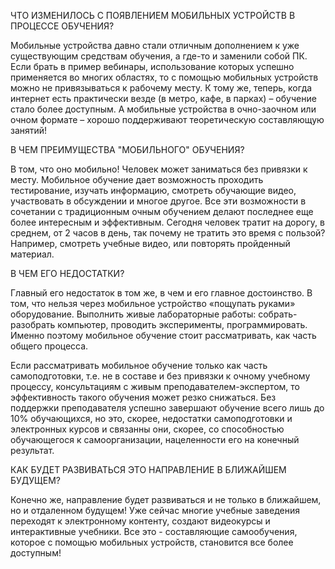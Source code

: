 
ЧТО ИЗМЕНИЛОСЬ С ПОЯВЛЕНИЕМ МОБИЛЬНЫХ 
УСТРОЙСТВ В ПРОЦЕССЕ ОБУЧЕНИЯ?

Мобильные устройства давно стали отличным дополнением к уже существующим средствам обучения, а где-то и заменили собой ПК. Если брать в пример вебинары, использование которых успешно применяется во многих областях, то с помощью мобильных устройств можно не привязываться к рабочему месту. К тому же, теперь, когда интернет есть практически везде (в метро, кафе, в парках) – обучение стало более доступным. А мобильные устройства в очно-заочном или очном формате – хорошо поддерживают теоретическую составляющую занятий!

В ЧЕМ ПРЕИМУЩЕСТВА "МОБИЛЬНОГО"
ОБУЧЕНИЯ?

В том, что оно мобильно! Человек может заниматься без привязки к месту. Мобильное обучение дает возможность проходить тестирование, изучать информацию, смотреть обучающие видео, участвовать в обсуждении и многое другое. Все эти возможности в сочетании с традиционным очным обучением делают последнее еще более интересным и эффективным. Сегодня человек тратит на дорогу, в среднем, от 2 часов в день, так почему не тратить это время с пользой? Например, смотреть учебные видео, или повторять пройденный материал.

В ЧЕМ ЕГО НЕДОСТАТКИ?

Главный его недостаток в том же, в чем и его главное достоинство. В том, что нельзя через мобильное устройство «пощупать руками» оборудование. Выполнить живые лабораторные работы: собрать-разобрать компьютер, проводить эксперименты, программировать. Именно поэтому мобильное обучение стоит рассматривать, как часть общего процесса.

Если рассматривать мобильное обучение только как часть самоподготовки, т.е. не в составе и без привязки к очному учебному процессу, консультациям с живым преподавателем-экспертом, то эффективность такого обучения может резко снижаться. Без поддержки преподавателя успешно завершают обучение всего лишь до 10% обучающихся, но это, скорее, недостатки самоподготовки и электронных курсов и связанны они, скорее, со способностью обучающегося к самоорганизации, нацеленности его на конечный результат.

КАК БУДЕТ РАЗВИВАТЬСЯ ЭТО НАПРАВЛЕНИЕ
В БЛИЖАЙШЕМ БУДУЩЕМ?

Конечно же, направление будет развиваться и не только в ближайшем, но и отдаленном будущем! Уже сейчас многие учебные заведения переходят к электронному контенту, создают видеокурсы и интерактивные учебники. Все это - составляющие самообучения, которое с помощью мобильных устройств, становится все более доступным!
